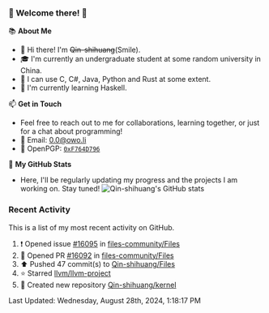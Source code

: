 ### 🌟 Welcome there! 🌟

📚 **About Me**
- 👋 Hi there! I'm ~~Qin-shihuang~~(Smile).
- 🎓 I'm currently an undergraduate student at some random university in China.
- 🚀 I can use C, C#, Java, Python and Rust at some extent.
- 🌱 I'm currently learning Haskell.

📫 **Get in Touch**
- Feel free to reach out to me for collaborations, learning together, or just for a chat about programming!
- 📩 Email: 0.0@owo.li
- 🔑 OpenPGP: [`0xF764D796`](https://keys.openpgp.org/vks/v1/by-fingerprint/99D5AF94A1585E16E14895EFBF6C0BF4F764D796)


📝 **My GitHub Stats**
- Here, I'll be regularly updating my progress and the projects I am working on. Stay tuned!
![Qin-shihuang's GitHub stats](https://github-readme-stats.vercel.app/api?username=Qin-shihuang&show_icons=true)

### Recent Activity

This is a list of my most recent activity on GitHub.

<!--RECENT_ACTIVITY:start-->
1. ❗️ Opened issue [#16095](https://github.com/files-community/Files/issues/16095) in [files-community/Files](https://github.com/files-community/Files)<br>
2. 💪 Opened PR [#16092](https://github.com/files-community/Files/pull/16092) in [files-community/Files](https://github.com/files-community/Files)<br>
3. ⬆️ Pushed 47 commit(s) to [Qin-shihuang/Files](https://github.com/Qin-shihuang/Files)<br>
4. ⭐ Starred [llvm/llvm-project](https://github.com/llvm/llvm-project)<br>
5. 📔 Created new repository [Qin-shihuang/kernel](https://github.com/Qin-shihuang/kernel)<br>
<!--RECENT_ACTIVITY:end-->

<!--RECENT_ACTIVITY:last_update-->
Last Updated: Wednesday, August 28th, 2024, 1:18:17 PM
<!--RECENT_ACTIVITY:last_update_end-->
